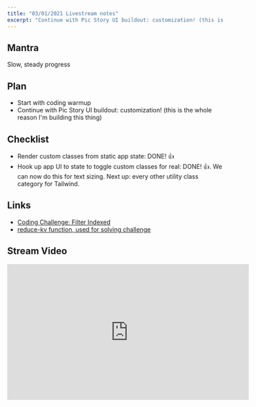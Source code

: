 ```yaml
---
title: "03/01/2021 Livestream notes"
excerpt: "Continue with Pic Story UI buildout: customization! (this is the whole reason I'm building this thing)"
---
```


## Mantra

Slow, steady progress

## Plan

- Start with coding warmup
- Continue with Pic Story UI buildout: customization! (this is the whole reason I'm building this thing)

## Checklist

- Render custom classes from static app state: DONE! 👍
- Hook up app UI to state to toggle custom classes for real: DONE! 👍. We can now do this for text sizing. Next up: every other utility class category for Tailwind.

## Links

- [Coding Challenge: Filter Indexed](https://purelyfunctional.tv/issues/purelyfunctional-tv-newsletter-416-why-do-we-program-in-hard-mode/)
- [reduce-kv function, used for solving challenge](https://clojuredocs.org/clojure.core/reduce-kv)

## Stream Video
<iframe width="560" height="315" src="https://www.youtube-nocookie.com/embed/k88CJpuA370?start=4" frameborder="0" allow="accelerometer; autoplay; clipboard-write; encrypted-media; gyroscope; picture-in-picture" allowfullscreen></iframe>
